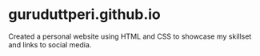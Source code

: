 # guruduttperi.github.io


Created a personal website using HTML and CSS to showcase my skillset and links to social media.
